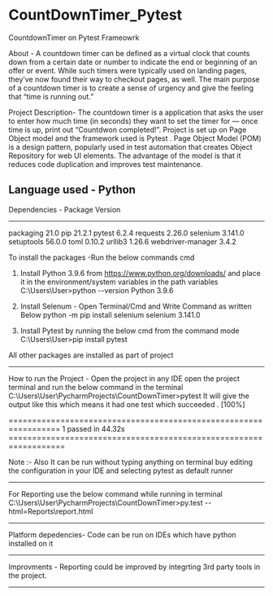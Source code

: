 # CountDownTimer_Pytest
CountdownTimer on Pytest Frameowrk

About - A countdown timer can be defined as a virtual clock that counts down from a certain date or number to indicate the end or beginning of an offer or event. 
While such timers were typically used on landing pages, they’ve now found their way to checkout pages, as well.
The main purpose of a countdown timer is to create a sense of urgency and give the feeling that “time is running out.” 

Project Description- The countdown timer is a application that asks the user to enter how much time (in seconds) they want to set the timer for — once time is up,
print out “Countdwon completed!”.
Project is set up on Page Object model and the framework used is Pytest .
Page Object Model (POM) is a design pattern, popularly used in test automation that creates Object Repository for web UI elements. 
The advantage of the model is that it reduces code duplication and improves test maintenance.


Language used - Python
----------------------------------------------------------------------------------------------------------------------------------------------------------------------------
Dependencies - 
Package            Version
------------------ ---------
packaging          21.0
pip                21.2.1
pytest             6.2.4
requests           2.26.0
selenium           3.141.0
setuptools         56.0.0
toml               0.10.2
urllib3            1.26.6
webdriver-manager  3.4.2

To install the packages -Run the below commands cmd
1) Install Python 3.9.6 from https://www.python.org/downloads/ and place it in the environment/system variables in the path variables
C:\Users\User>python --version
Python 3.9.6

2) Install Selenum - Open Terminal/Cmd and Write Command as written Below
python -m pip install selenium
selenium           3.141.0

3) Install Pytest by running the below cmd from the command mode
C:\Users\User>pip install pytest

All other packages are installed as part of project
*********************************************************************************************************************************

How to run the Project -
Open the project in any IDE
open the project terminal and run the below command in the terminal
C:\Users\User\PycharmProjects\CountDownTimer>pytest
It will give the output like this which means it had one test which succeeded
.                                                                                                                             [100%]

================================================================= 1 passed in 44.32s ==================================================================


Note :- Also It can be run without typing anything on terminal buy editing the configuration in your IDE and selecting pytest as default runner

*********************************************************************************************************************************
For Reporting use the below command while running in terminal
C:\Users\User\PycharmProjects\CountDownTimer>py.test --html=Reports\report.html


*********************************************************************************************************************************
Platform depedencies- Code can be run on IDEs which have python installed on it
********************************************************************************************************************************
Improvments - Reporting could be improved by integrting 3rd party tools in the project.

********************************************************************************************************************************
